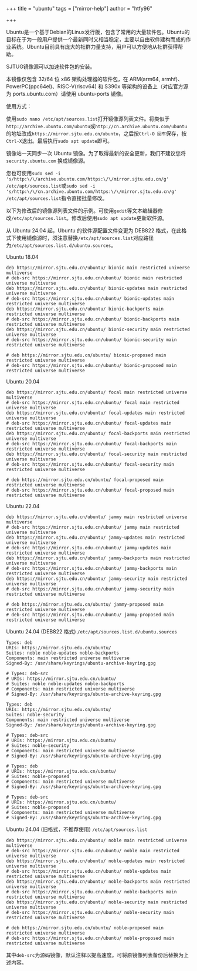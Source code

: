 +++
title = "ubuntu"
tags = ["mirror-help"]
author = "htfy96"

+++

Ubuntu是一个基于Debian的Linux发行版，包含了常用的大量软件包。Ubuntu的目标在于为一般用户提供一个最新同时又相当稳定，主要以自由软件建构而成的作业系统。Ubuntu目前具有庞大的社群力量支持，用户可以方便地从社群获得帮助。

SJTUG镜像源可以加速软件包的安装。

本镜像仅包含 32/64 位 x86 架构处理器的软件包，在 ARM(arm64, armhf)、PowerPC(ppc64el)、RISC-V(riscv64) 和 S390x 等架构的设备上（对应官方源为 ports.ubuntu.com）请使用 ubuntu-ports 镜像。

使用方式：

使用`sudo nano /etc/apt/sources.list`打开镜像源列表文件。将类似于`http://archive.ubuntu.com/ubuntu`或`http://cn.archive.ubuntu.com/ubuntu`的地址改成`https://mirror.sjtu.edu.cn/ubuntu`，之后按`Ctrl-O 回车`保存，按`Ctrl-X`退出。最后执行`sudo apt update`即可。

镜像站一天同步一次 Ubuntu 镜像。为了取得最新的安全更新，我们不建议您将 `security.ubuntu.com` 换成镜像源。

您也可使用`sudo sed -i 's/http:\/\/archive.ubuntu.com/https:\/\/mirror.sjtu.edu.cn/g' /etc/apt/sources.list`或`sudo sed -i 's/http:\/\/cn.archive.ubuntu.com/https:\/\/mirror.sjtu.edu.cn/g' /etc/apt/sources.list`指令直接批量修改。

以下为修改后的镜像源列表文件的示例。可使用`gedit`等文本编辑器修改`/etc/apt/sources.list`。修改后使用`sudo apt update`更新软件源。

从 Ubuntu 24.04 起，Ubuntu 的软件源配置文件变更为 DEB822 格式，在此格式下使用镜像源时，须注意替换`/etc/apt/sources.list`对应路径为`/etc/apt/sources.list.d/ubuntu.sources`。

Ubuntu 18.04

```
deb https://mirror.sjtu.edu.cn/ubuntu/ bionic main restricted universe multiverse
# deb-src https://mirror.sjtu.edu.cn/ubuntu/ bionic main restricted universe multiverse
deb https://mirror.sjtu.edu.cn/ubuntu/ bionic-updates main restricted universe multiverse
# deb-src https://mirror.sjtu.edu.cn/ubuntu/ bionic-updates main restricted universe multiverse
deb https://mirror.sjtu.edu.cn/ubuntu/ bionic-backports main restricted universe multiverse
# deb-src https://mirror.sjtu.edu.cn/ubuntu/ bionic-backports main restricted universe multiverse
deb https://mirror.sjtu.edu.cn/ubuntu/ bionic-security main restricted universe multiverse
# deb-src https://mirror.sjtu.edu.cn/ubuntu/ bionic-security main restricted universe multiverse

# deb https://mirror.sjtu.edu.cn/ubuntu/ bionic-proposed main restricted universe multiverse
# deb-src https://mirror.sjtu.edu.cn/ubuntu/ bionic-proposed main restricted universe multiverse
```

Ubuntu 20.04

```
deb https://mirror.sjtu.edu.cn/ubuntu/ focal main restricted universe multiverse
# deb-src https://mirror.sjtu.edu.cn/ubuntu/ focal main restricted universe multiverse
deb https://mirror.sjtu.edu.cn/ubuntu/ focal-updates main restricted universe multiverse
# deb-src https://mirror.sjtu.edu.cn/ubuntu/ focal-updates main restricted universe multiverse
deb https://mirror.sjtu.edu.cn/ubuntu/ focal-backports main restricted universe multiverse
# deb-src https://mirror.sjtu.edu.cn/ubuntu/ focal-backports main restricted universe multiverse
deb https://mirror.sjtu.edu.cn/ubuntu/ focal-security main restricted universe multiverse
# deb-src https://mirror.sjtu.edu.cn/ubuntu/ focal-security main restricted universe multiverse

# deb https://mirror.sjtu.edu.cn/ubuntu/ focal-proposed main restricted universe multiverse
# deb-src https://mirror.sjtu.edu.cn/ubuntu/ focal-proposed main restricted universe multiverse
```

Ubuntu 22.04

```
deb https://mirror.sjtu.edu.cn/ubuntu/ jammy main restricted universe multiverse
# deb-src https://mirror.sjtu.edu.cn/ubuntu/ jammy main restricted universe multiverse
deb https://mirror.sjtu.edu.cn/ubuntu/ jammy-updates main restricted universe multiverse
# deb-src https://mirror.sjtu.edu.cn/ubuntu/ jammy-updates main restricted universe multiverse
deb https://mirror.sjtu.edu.cn/ubuntu/ jammy-backports main restricted universe multiverse
# deb-src https://mirror.sjtu.edu.cn/ubuntu/ jammy-backports main restricted universe multiverse
deb https://mirror.sjtu.edu.cn/ubuntu/ jammy-security main restricted universe multiverse
# deb-src https://mirror.sjtu.edu.cn/ubuntu/ jammy-security main restricted universe multiverse

# deb https://mirror.sjtu.edu.cn/ubuntu/ jammy-proposed main restricted universe multiverse
# deb-src https://mirror.sjtu.edu.cn/ubuntu/ jammy-proposed main restricted universe multiverse
```

Ubuntu 24.04 (DEB822 格式) `/etc/apt/sources.list.d/ubuntu.sources`

```
Types: deb
URIs: https://mirror.sjtu.edu.cn/ubuntu/
Suites: noble noble-updates noble-backports
Components: main restricted universe multiverse
Signed-By: /usr/share/keyrings/ubuntu-archive-keyring.gpg

# Types: deb-src
# URIs: https://mirror.sjtu.edu.cn/ubuntu/
# Suites: noble noble-updates noble-backports
# Components: main restricted universe multiverse
# Signed-By: /usr/share/keyrings/ubuntu-archive-keyring.gpg

Types: deb
URIs: https://mirror.sjtu.edu.cn/ubuntu/
Suites: noble-security
Components: main restricted universe multiverse
Signed-By: /usr/share/keyrings/ubuntu-archive-keyring.gpg

# Types: deb-src
# URIs: https://mirror.sjtu.edu.cn/ubuntu/
# Suites: noble-security
# Components: main restricted universe multiverse
# Signed-By: /usr/share/keyrings/ubuntu-archive-keyring.gpg

# Types: deb
# URIs: https://mirror.sjtu.edu.cn/ubuntu/
# Suites: noble-proposed
# Components: main restricted universe multiverse
# Signed-By: /usr/share/keyrings/ubuntu-archive-keyring.gpg

# Types: deb-src
# URIs: https://mirror.sjtu.edu.cn/ubuntu/
# Suites: noble-proposed
# Components: main restricted universe multiverse
# Signed-By: /usr/share/keyrings/ubuntu-archive-keyring.gpg
```

Ubuntu 24.04 (旧格式，不推荐使用) `/etc/apt/sources.list`

```
deb https://mirror.sjtu.edu.cn/ubuntu/ noble main restricted universe multiverse
# deb-src https://mirror.sjtu.edu.cn/ubuntu/ noble main restricted universe multiverse
deb https://mirror.sjtu.edu.cn/ubuntu/ noble-updates main restricted universe multiverse
# deb-src https://mirror.sjtu.edu.cn/ubuntu/ noble-updates main restricted universe multiverse
deb https://mirror.sjtu.edu.cn/ubuntu/ noble-backports main restricted universe multiverse
# deb-src https://mirror.sjtu.edu.cn/ubuntu/ noble-backports main restricted universe multiverse
deb https://mirror.sjtu.edu.cn/ubuntu/ noble-security main restricted universe multiverse
# deb-src https://mirror.sjtu.edu.cn/ubuntu/ noble-security main restricted universe multiverse

# deb https://mirror.sjtu.edu.cn/ubuntu/ noble-proposed main restricted universe multiverse
# deb-src https://mirror.sjtu.edu.cn/ubuntu/ noble-proposed main restricted universe multiverse
```

其中`deb-src`为源码镜像，默认注释以提高速度。可将原镜像列表备份后替换为上述内容。
